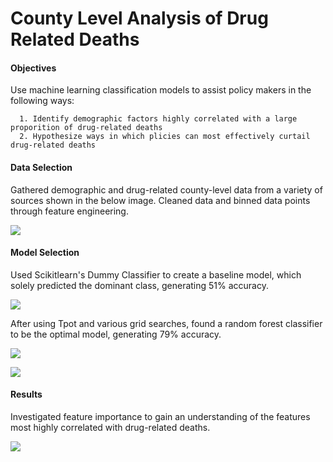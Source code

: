 # County Level Analysis of Drug Related Deaths

#### Objectives

Use machine learning classification models to assist policy makers in the following ways: 
  
      1. Identify demographic factors highly correlated with a large proporition of drug-related deaths 
      2. Hypothesize ways in which plicies can most effectively curtail drug-related deaths 
      
 #### Data Selection
 
Gathered demographic and drug-related county-level data from a variety of sources shown in the below image. Cleaned data and binned data points through feature engineering. 
 
 ![](https://github.com/kahartman2/opioid_crisis/blob/master/readme_images/data_sources.png)

#### Model Selection 

Used Scikitlearn's Dummy Classifier to create a baseline model, which solely predicted the dominant class, generating 51% accuracy. 

 ![](https://github.com/kahartman2/opioid_crisis/blob/master/readme_images/baseline_model.png)
 
After using Tpot and various grid searches, found a random forest classifier to be the optimal model, generating 79% accuracy. 

![](https://github.com/kahartman2/opioid_crisis/blob/master/readme_images/model_comparison.png)

![](https://github.com/kahartman2/opioid_crisis/blob/master/readme_images/optimal_model.png)

#### Results 

Investigated feature importance to gain an understanding of the features most highly correlated with drug-related deaths. 

![](https://github.com/kahartman2/opioid_crisis/blob/master/readme_images/feature_importance.png)

